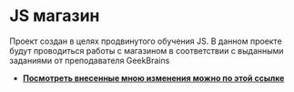 # JS магазин
Проект создан в целях продвинутого обучения JS. В данном проекте будут проводиться работы с магазином в соответствии с выданными заданиями от преподавателя GeekBrains

* [**Посмотреть внесенные мною изменения можно по этой ссылке**](students/\xd0\xae\xd0\xb4\xd0\xb0\xd0\xb5\xd0\xb2\x20\xd0\x90\xd0\xbb\xd0\xb5\xd0\xba\xd1\x81\xd0\xb0\xd0\xbd\xd0\xb4\xd1\x80/project)